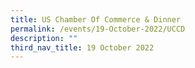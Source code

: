 ```yaml
---
title: US Chamber Of Commerce & Dinner
permalink: /events/19-October-2022/UCCD
description: ""
third_nav_title: 19 October 2022
---
```

